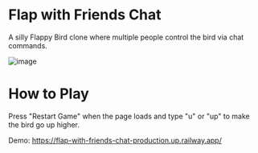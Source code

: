 # Flap with Friends Chat
A silly Flappy Bird clone where multiple people control the bird via chat commands.

![image](https://github.com/user-attachments/assets/97a9f98c-6a5f-4011-bc1a-371926958141)


# How to Play
Press "Restart Game" when the page loads and type "u" or "up" to make the bird go up higher.

Demo: https://flap-with-friends-chat-production.up.railway.app/
